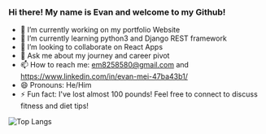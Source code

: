 ### Hi there! My name is Evan and welcome to my Github! 


- 🔭 I’m currently working on my portfolio Website
- 🌱 I’m currently learning python3 and Django REST framework
- 👯 I’m looking to collaborate on React Apps
- 💬 Ask me about my journey and career pivot
- 📫 How to reach me: em8258580@gmail.com and https://www.linkedin.com/in/evan-mei-47ba43b1/
- 😄 Pronouns: He/Him
- ⚡ Fun fact: I've lost almost 100 pounds! Feel free to connect to discuss fitness and diet tips!

![Top Langs](https://github-readme-stats.vercel.app/api/top-langs/?username=MediogreCoder)
